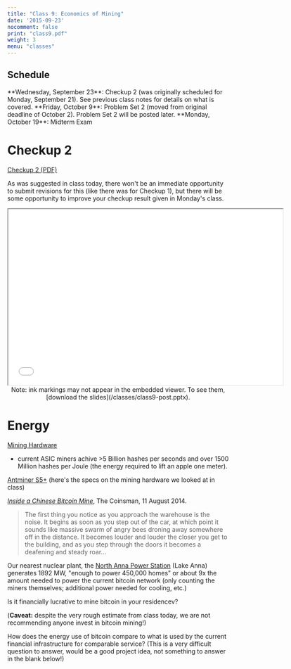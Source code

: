 ```yaml
---
title: "Class 9: Economics of Mining"
date: '2015-09-23'
nocomment: false
print: "class9.pdf"
weight: 3
menu: "classes"
---
```


## Schedule

   <div class="todo">
**Wednesday, September 23**: Checkup 2 (was originally scheduled for Monday, September 21).  See previous class notes for details on what is covered.  
**Friday, October 9**: Problem Set 2 (moved from original deadline of October 2).  Problem Set 2 will be posted later. 
**Monday, October 19**: Midterm Exam
   </div>

# Checkup 2

[Checkup 2 (PDF)](/checkup2.pdf)

As was suggested in class today, there won't be an immediate opportunity
to submit revisions for this (like there was for Checkup 1), but there
will be some opportunity to improve your checkup result given in
Monday's class.

<!--more-->

<center>
<iframe src="//www.slideshare.net/slideshow/embed_code/key/sTwMIV59OWvurX"
width="625" height="400" frameborder="2" marginwidth="0"
marginheight="0" scrolling="no"></iframe>

   <div class="caption">
Note: ink markings may not appear in the
embedded viewer.  To see them, [download the slides](/classes/class9-post.pptx).
   </div>

</center>

# Energy

[Mining Hardware](https://en.bitcoin.it/wiki/Mining_hardware_comparison)
- current ASIC miners achive >5 Billion hashes per seconds and over 1500
Million hashes per Joule (the energy required to lift an apple one
meter).

[Antminer S5+](https://bitcointalk.org/index.php?topic=1152746.0)
(here's the specs on the mining hardware we looked at in class)

[_Inside a Chinese Bitcoin Mine_](http://www.thecoinsman.com/2014/08/bitcoin/inside-chinese-bitcoin-mine/), The Coinsman, 11 August 2014.

> The first thing you notice as you approach the warehouse is the noise. It begins as soon as you step out of the car, at which point it sounds like massive swarm of angry bees droning away somewhere off in the distance. It becomes louder and louder the closer you get to the building, and as you step through the doors it becomes a deafening and steady roar...

Our nearest nuclear plant, the [North Anna Power
Station](https://www.dom.com/corporate/what-we-do/electricity/generation/nuclear/north-anna-power-station)
(Lake Anna) generates 1892 MW, "enough to power 450,000 homes" or about
9x the amount needed to power the current bitcoin network (only counting
the miners themselves; additional power needed for cooling, etc.)

Is it financially lucrative to mine bitcoin in your residencev?

<div class="gap"></div>

(**Caveat:** despite the very rough estimate from class today, we are
not recommending anyone invest in bitcoin mining!)

How does the energy use of bitcoin compare to what is used by the
current financial infrastructure for comparable service?  (This is a
very difficult question to answer, would be a good project idea, not
something to answer in the blank below!)

<div class="gap"></div>

